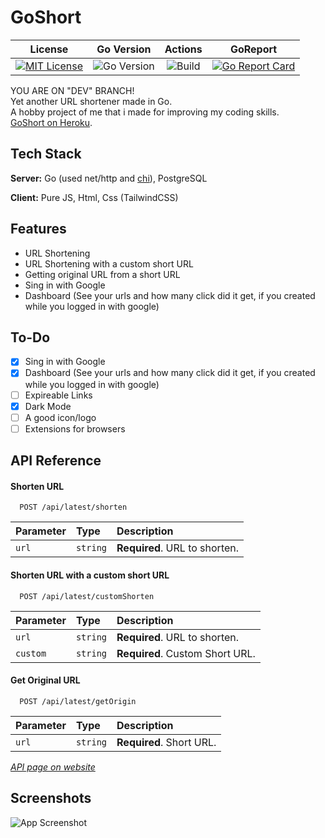 # GoShort
License             |  Go Version | Actions | GoReport
:-------------------------:|:-------------------------:|:--:|:--:
[![MIT License](https://img.shields.io/github/license/batt0s/goshort?style=flat-square)](https://github.com/batt0s/goshort/blob/master/LICENSE) | ![Go Version](https://img.shields.io/github/go-mod/go-version/batt0s/goshort/master?label=Go%20Version&logo=go&style=flat-square) | ![Build](https://img.shields.io/github/workflow/status/batt0s/goshort/Go/master?style=flat-square) | [![Go Report Card](https://goreportcard.com/badge/github.com/batt0s/goshort)](https://goreportcard.com/report/github.com/batt0s/goshort)

YOU ARE ON "DEV" BRANCH! \
Yet another URL shortener made in Go. \
A hobby project of me that i made for improving my coding skills.\
[GoShort on Heroku](https://goshrt.herokuapp.com).




## Tech Stack

**Server:** Go (used net/http and [chi](https://github.com/go-chi/chi)), PostgreSQL

**Client:** Pure JS, Html, Css (TailwindCSS)


## Features

- URL Shortening
- URL Shortening with a custom short URL
- Getting original URL from a short URL
- Sing in with Google
- Dashboard (See your urls and how many click did it get, if you created while you logged in with google)


## To-Do
- [x] Sing in with Google
- [x] Dashboard (See your urls and how many click did it get, if you created while you logged in with google)
- [ ] Expireable Links
- [x] Dark Mode
- [ ] A good icon/logo
- [ ] Extensions for browsers
## API Reference

#### Shorten URL

```
  POST /api/latest/shorten
```

| Parameter | Type     | Description                |
| :-------- | :------- | :------------------------- |
| `url` | `string` | **Required**. URL to shorten. |

#### Shorten URL with a custom short URL

```
  POST /api/latest/customShorten
```

| Parameter | Type     | Description                       |
| :-------- | :------- | :-------------------------------- |
| `url`      | `string` | **Required**. URL to shorten. |
| `custom` | `string` | **Required**. Custom Short URL. |

#### Get Original URL

```
  POST /api/latest/getOrigin
```

| Parameter | Type     | Description                |
| :-------- | :------- | :------------------------- |
| `url` | `string` | **Required**. Short URL. |


*[API page on website](http://www.goshort.xyz/api/latest/docs)*
## Screenshots

![App Screenshot](https://camo.githubusercontent.com/37cb45eaca67f5a48036f501d4aa56d29982d3c80ab772da33f823f9c1bde2e8/68747470733a2f2f692e696d6775722e636f6d2f54415a6c6339352e706e67)


